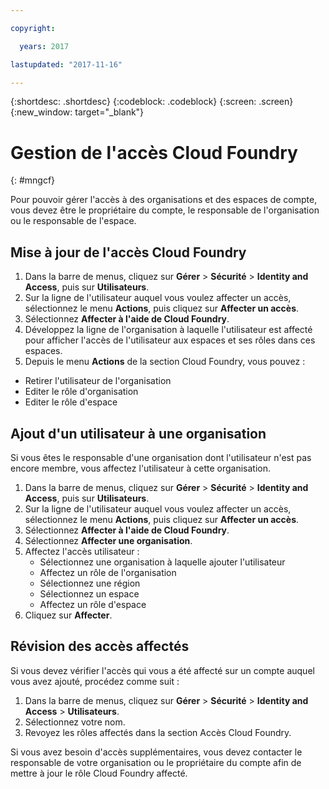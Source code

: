 ```yaml
---

copyright:

  years: 2017

lastupdated: "2017-11-16"

---
```


{:shortdesc: .shortdesc}
{:codeblock: .codeblock}
{:screen: .screen}
{:new_window: target="_blank"}

# Gestion de l'accès Cloud Foundry
{: #mngcf}

Pour pouvoir gérer l'accès à des organisations et des espaces de compte, vous devez être le propriétaire du compte, le responsable de l'organisation ou le responsable de l'espace.

## Mise à jour de l'accès Cloud Foundry

1. Dans la barre de menus, cliquez sur **Gérer** &gt; **Sécurité** &gt; **Identity and Access**, puis sur **Utilisateurs**.
2. Sur la ligne de l'utilisateur auquel vous voulez affecter un accès, sélectionnez le menu **Actions**, puis cliquez sur **Affecter un accès**.
3. Sélectionnez **Affecter à l'aide de Cloud Foundry**.
4. Développez la ligne de l'organisation à laquelle l'utilisateur est affecté pour afficher l'accès de l'utilisateur aux espaces et ses rôles dans ces espaces.
5. Depuis le menu **Actions** de la section Cloud Foundry, vous pouvez :

  * Retirer l'utilisateur de l'organisation
  * Editer le rôle d'organisation
  * Editer le rôle d'espace

## Ajout d'un utilisateur à une organisation

Si vous êtes le responsable d'une organisation dont l'utilisateur n'est pas encore membre, vous affectez l'utilisateur à cette organisation.

1. Dans la barre de menus, cliquez sur **Gérer** &gt; **Sécurité** &gt; **Identity and Access**, puis sur **Utilisateurs**.
2. Sur la ligne de l'utilisateur auquel vous voulez affecter un accès, sélectionnez le menu **Actions**, puis cliquez sur **Affecter un accès**.
3. Sélectionnez **Affecter à l'aide de Cloud Foundry**.
4. Sélectionnez **Affecter une organisation**.
5. Affectez l'accès utilisateur :
   * Sélectionnez une organisation à laquelle ajouter l'utilisateur
   * Affectez un rôle de l'organisation
   * Sélectionnez une région
   * Sélectionnez un espace
   * Affectez un rôle d'espace
6. Cliquez sur **Affecter**.

## Révision des accès affectés

Si vous devez vérifier l'accès qui vous a été affecté sur un compte auquel vous avez ajouté, procédez comme suit :

1. Dans la barre de menus, cliquez sur **Gérer** &gt; **Sécurité** &gt; **Identity and Access** &gt; **Utilisateurs**.
2. Sélectionnez votre nom.
3. Revoyez les rôles affectés dans la section Accès Cloud Foundry.

Si vous avez besoin d'accès supplémentaires, vous devez contacter le responsable de votre organisation ou le propriétaire du compte afin de mettre à jour le rôle Cloud Foundry affecté.

